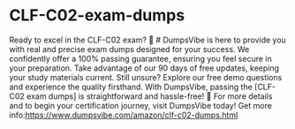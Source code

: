 # CLF-C02-exam-dumps
Ready to excel in the CLF-C02 exam? 🌟 # DumpsVibe is here to provide you with real and precise exam dumps designed for your success. We confidently offer a 100% passing guarantee, ensuring you feel secure in your preparation. Take advantage of our 90 days of free updates, keeping your study materials current. Still unsure? Explore our free demo questions and experience the quality firsthand. With DumpsVibe, passing the [CLF-C02 exam dumps] is straightforward and hassle-free! 🚀
For more details and to begin your certification journey, visit DumpsVibe today!
Get more info:https://www.dumpsvibe.com/amazon/clf-c02-dumps.html

